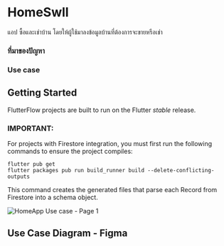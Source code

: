 # HomeSwll

แอป ซื้อและเช่าบ้าน โดยให้ผู้ใช้มาลงข้อมูลบ้านที่ต้องการจะขายหรือเช่า

### ที่มาของปัญหา

### Use case

## Getting Started

FlutterFlow projects are built to run on the Flutter _stable_ release.

### IMPORTANT:

For projects with Firestore integration, you must first run the following commands to ensure the project compiles:

```
flutter pub get
flutter packages pub run build_runner build --delete-conflicting-outputs
```

This command creates the generated files that parse each Record from Firestore into a schema object.

![HomeApp Use case - Page 1](https://user-images.githubusercontent.com/86649939/159619909-2bc51f2d-8f8c-4eb9-bca3-0334bb3698d9.png?size=200)


## Use Case Diagram - Figma
